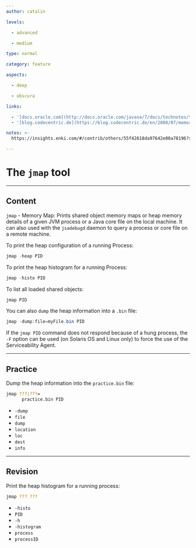 ```yaml
---
author: catalin

levels:

  - advanced

  - medium

type: normal

category: feature

aspects:

  - deep

  - obscura

links:

  - '[docs.oracle.com](http://docs.oracle.com/javase/7/docs/technotes/tools/share/jmap.html){website}'
  - '[blog.codecentric.de](https://blog.codecentric.de/en/2008/07/memory-analysis-part-1-obtaining-a-java-heapdump/){website}'

notes: >-
  https://insights.enki.com/#/contrib/others/55f42618da97642e00a78196?search=khandelwalrinki

---
```


# The `jmap` tool

---
## Content

`jmap` - Memory Map: Prints shared object memory maps or heap memory details of a given JVM process or a Java core file on the local machine. It can also used with the `jsadebugd` daemon to query a process or core file on a remote machine.

To print the heap configuration of a running Process:

```java
jmap -heap PID
```

To print the heap histogram for a running Process:

```java
jmap -histo PID
```

To list all loaded shared objects:

```java
jmap PID
```

You can also `dump` the heap information into a `.bin` file:

```java
jmap -dump:file=myFile.bin PID
```

If the `jmap PID` command does not respond because of a hung process, the `-F` option can be used (on Solaris OS and Linux only) to force the use of the Serviceability Agent.

---
## Practice

Dump the heap information into the `practice.bin` file:

```bash
jmap ???:???=
      practice.bin PID
```

* `-dump`
* `file`
* `dump`
* `location`
* `loc`
* `dest`
* `info`

---
## Revision

Print the heap histogram for a running process:

```bash
jmap ??? ???
```

* `-histo`
* `PID`
* `-h`
* `-histogram`
* `process`
* `processID`
